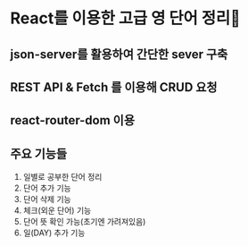 # React를 이용한 고급 영 단어 정리📃
## json-server를 활용하여 간단한 sever 구축
## REST API & Fetch 를 이용해 CRUD 요청
## react-router-dom 이용
## 주요 기능들
1. 일별로 공부한 단어 정리
2. 단어 추가 기능
3. 단어 삭제 기능
4. 체크(외운 단어) 기능
5. 단어 뜻 확인 가능(초기엔 가려져있음)
6. 일(DAY) 추가 기능
